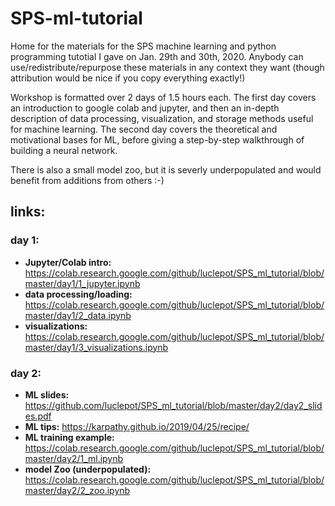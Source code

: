 # SPS-ml-tutorial

Home for the materials for the SPS machine learning and python programming tutotial I gave on Jan. 29th and 30th, 2020. Anybody can use/redistribute/repurpose these materials in any context they want (though attribution would be nice if you copy everything exactly!)

Workshop is formatted over 2 days of 1.5 hours each. The first day covers an introduction to google colab and jupyter, and then an in-depth description of data processing, visualization, and storage methods useful for machine learning. The second day covers the theoretical and motivational bases for ML, before giving a step-by-step walkthrough of building a neural network. 

There is also a small model zoo, but it is severly underpopulated and would benefit from additions from others :-)

## links:
### day 1:
* **Jupyter/Colab intro:** https://colab.research.google.com/github/luclepot/SPS_ml_tutorial/blob/master/day1/1_jupyter.ipynb
* **data processing/loading:** https://colab.research.google.com/github/luclepot/SPS_ml_tutorial/blob/master/day1/2_data.ipynb
* **visualizations:** https://colab.research.google.com/github/luclepot/SPS_ml_tutorial/blob/master/day1/3_visualizations.ipynb

### day 2:
* **ML slides:** https://github.com/luclepot/SPS_ml_tutorial/blob/master/day2/day2_slides.pdf
* **ML tips:** https://karpathy.github.io/2019/04/25/recipe/
* **ML training example:** https://colab.research.google.com/github/luclepot/SPS_ml_tutorial/blob/master/day2/1_ml.ipynb
* **model Zoo (underpopulated):** https://colab.research.google.com/github/luclepot/SPS_ml_tutorial/blob/master/day2/2_zoo.ipynb
